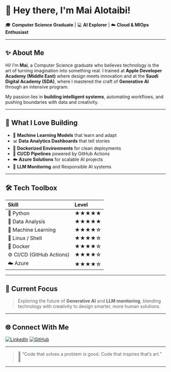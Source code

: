 # 🌟 Hey there, I'm Mai Alotaibi!

🎓 **Computer Science Graduate** | 💻 **AI Explorer** | ☁️ **Cloud & MlOps Enthusiast**

---

## ✨ About Me

Hi! I’m **Mai**, a Computer Science graduate who believes technology is the art of turning imagination into something real.
I trained at **Apple Developer Academy (Middle East)** where design meets innovation 
and at the **Saudi Digital Academy (SDA)**, where I mastered the craft of **Generative AI** through an intensive program.

My passion lies in **building intelligent systems**, automating workflows, and pushing boundaries with data and creativity.

---

## 🧠 What I Love Building

* 🤖 **Machine Learning Models** that learn and adapt
* 📊 **Data Analytics Dashboards** that tell stories
* 🐳 **Dockerized Environments** for clean deployments
* 🔁 **CI/CD Pipelines** powered by GitHub Actions
* ☁️ **Azure Solutions** for scalable AI projects
* 🧩 **LLM Monitoring** and Responsible AI systems

---

## 🛠️ Tech Toolbox

| Skill                     | Level |
| :------------------------ | :---- |
| 🐍 Python                 | ★★★★★ |
| 🧮 Data Analysis          | ★★★★★ |
| 🧠 Machine Learning       | ★★★★☆ |
| 🐧 Linux / Shell          | ★★★★☆ |
| 🐳 Docker                 | ★★★★☆ |
| ⚙️ CI/CD (GitHub Actions) | ★★★★☆ |
| ☁️ Azure                  | ★★★★☆ |

---

## 🚀 Current Focus

> Exploring the future of **Generative AI** and **LLM monitoring**,
> blending technology with creativity to design smarter, more human solutions.

---

## 🌐 Connect With Me

[![LinkedIn](https://img.shields.io/badge/LinkedIn-Mai%20Alotaibi-blue?style=for-the-badge\&logo=linkedin)]([#](https://www.linkedin.com/in/may-b-alotaibi-932486325?utm_source=share&utm_campaign=share_via&utm_content=profile&utm_medium=ios_app))
[![GitHub](https://img.shields.io/badge/GitHub-Follow%20Me-black?style=for-the-badge\&logo=github)](https://github.com/MayTheStar)

---

> 💬 “Code that solves a problem is good.
> Code that inspires that’s art.” 💜

---

